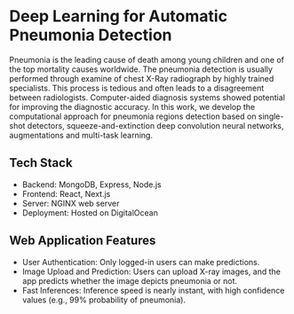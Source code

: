 # Deep Learning for Automatic Pneumonia Detection

Pneumonia is the leading cause of death among young children and one of the top mortality causes worldwide. The pneumonia detection is usually performed through examine of chest X-Ray radiograph by highly trained specialists. This process is tedious and often leads to a disagreement between radiologists. Computer-aided diagnosis systems showed potential for improving the diagnostic accuracy. In this work, we develop the computational approach for pneumonia regions detection based on single-shot detectors, squeeze-and-extinction deep convolution neural networks, augmentations and multi-task learning.

## Tech Stack
- Backend: MongoDB, Express, Node.js
- Frontend: React, Next.js
- Server: NGINX web server
- Deployment: Hosted on DigitalOcean

## Web Application Features
- User Authentication: Only logged-in users can make predictions.
- Image Upload and Prediction: Users can upload X-ray images, and the app predicts whether the image depicts pneumonia or not.
- Fast Inferences: Inference speed is nearly instant, with high confidence values (e.g., 99% probability of pneumonia).
